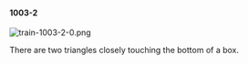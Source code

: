 #### 1003-2
![train-1003-2-0.png](https://github.com/lil-lab/nlvr/raw/master/nlvr/train/images/28/train-1003-2-0.png "train-1003-2-0.png")

There are two triangles closely touching the bottom of a box.